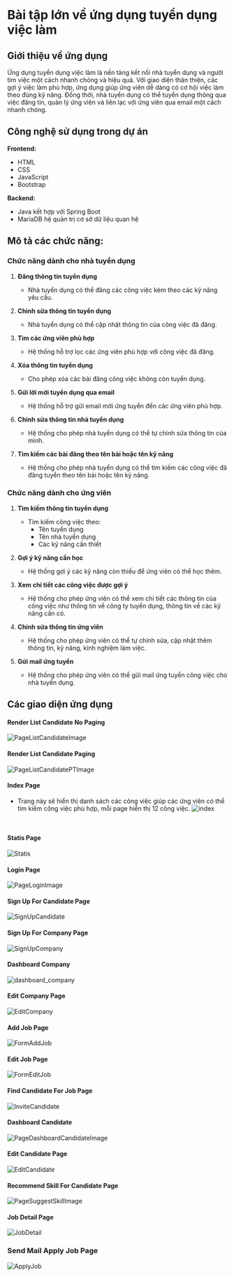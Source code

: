 # Bài tập lớn về ứng dụng tuyển dụng việc làm

## Giới thiệu về ứng dụng
Ứng dụng tuyển dụng việc làm là nền tảng kết nối nhà tuyển dụng và người tìm việc một cách nhanh chóng và hiệu quả. Với giao diện thân thiện, các gợi ý việc làm phù hợp, ứng dụng giúp ứng viên dễ dàng có cơ hội việc làm theo đúng kỹ năng. Đồng thời, nhà tuyển dụng có thể tuyển dụng thông qua việc đăng tin, quản lý ứng viên và liên lạc với ứng viên qua email một cách nhanh chóng.

## Công nghệ sử dụng trong dự án
**Frontend:**
  - HTML
  - CSS
  - JavaScript
  - Bootstrap

**Backend:**
  - Java kết hợp với Spring Boot
  - MariaDB hệ quản trị cơ sở dữ liệu quan hệ

## Mô tả các chức năng:
### Chức năng dành cho nhà tuyển dụng
1. **Đăng thông tin tuyển dụng**  
   - Nhà tuyển dụng có thể đăng các công việc kèm theo các kỹ năng yêu cầu.

2. **Chỉnh sửa thông tin tuyển dụng**  
   - Nhà tuyển dụng có thể cập nhật thông tin của công việc đã đăng.

3. **Tìm các ứng viên phù hợp**  
   - Hệ thống hỗ trợ lọc các ứng viên phù hợp với công việc đã đăng.

4. **Xóa thông tin tuyển dụng**  
   - Cho phép xóa các bài đăng công việc không còn tuyển dụng.

5. **Gửi lời mời tuyển dụng qua email**  
   - Hệ thống hỗ trợ gửi email mời ứng tuyển đến các ứng viên phù hợp.

6. **Chỉnh sửa thông tin nhà tuyển dụng**
   - Hệ thống cho phép nhà tuyển dụng có thể tự chỉnh sửa thông tin của mình.

7. **Tìm kiếm các bài đăng theo tên bài hoặc tên kỹ năng**
   - Hệ thống cho phép nhà tuyển dụng có thể tìm kiếm các công việc đã đăng tuyển theo tên bài hoặc tên kỹ năng.

### Chức năng dành cho ứng viên
1. **Tìm kiếm thông tin tuyển dụng**  
   - Tìm kiếm công việc theo:  
     - Tên tuyển dụng  
     - Tên nhà tuyển dụng  
     - Các kỹ năng cần thiết  

2. **Gợi ý kỹ năng cần học**  
   - Hệ thống gợi ý các kỹ năng còn thiếu để ứng viên có thể học thêm.

3. **Xem chi tiết các công việc được gợi ý**
   - Hệ thống cho phép ứng viên có thể xem chi tiết các thông tin của công việc như thông tin về công ty tuyển dụng, thông tin về các kỹ năng cần có.

4. **Chỉnh sửa thông tin ứng viên**
   - Hệ thống cho phép ứng viên có thể tự chỉnh sửa, cập nhật thêm thông tin, kỹ năng, kinh nghiệm làm việc.

5. **Gửi mail ứng tuyển**
   - Hệ thống cho phép ứng viên có thể gửi mail ứng tuyển công việc cho nhà tuyển dụng.
   
## Các giao diện ứng dụng

#### Render List Candidate No Paging
![PageListCandidateImage](https://i.ibb.co/3pHkQ5J/Candidate-No-Paging.png)
<br/>

#### Render List Candidate Paging
![PageListCandidatePTImage](https://i.ibb.co/cDk3Fs7/Candidate-Paging.png)
<br/>

#### Index Page
- Trang này sẽ hiển thị danh sách các công việc giúp các ứng viên có thể tìm kiếm công việc phù hợp, mỗi page hiển thị 12 công việc.
![index](https://github.com/user-attachments/assets/739c4db4-52cd-4e88-b0e1-bf6fa60d1689)
<br/>

#### Statis Page
![Statis](https://github.com/user-attachments/assets/31091219-5b5f-42f2-8326-627c5146d707)
<br/>

#### Login Page
![PageLoginImage](https://i.ibb.co/8zpmndV/Login.png)
<br/>

#### Sign Up For Candidate Page
![SignUpCandidate](https://github.com/user-attachments/assets/4475ac4a-4f00-4977-bbb7-364a448b537d)
<br/>

#### Sign Up For Company Page
![SignUpCompany](https://github.com/user-attachments/assets/fc39d34e-c1f5-42ed-9383-5eadd2c41638)
<br/>

#### Dashboard Company
![dashboard_company](https://github.com/user-attachments/assets/6bc5afc8-e479-4308-bef6-95ac245eeb96)
<br/>

#### Edit Company Page
![EditCompany](https://github.com/user-attachments/assets/54860a9c-238d-42fe-ba2b-f8074e0647a8)
<br/>

#### Add Job Page
![FormAddJob](https://github.com/user-attachments/assets/f7512dc2-a137-4aed-a7a8-5ce89b02148d)
<br/>

#### Edit Job Page
![FormEditJob](https://github.com/user-attachments/assets/137fb3e9-99a3-4b44-bbbc-5f3c8be87366)
<br/>

#### Find Candidate For Job Page
![InviteCandidate](https://github.com/user-attachments/assets/0b2c1a8c-6474-4a7a-a194-129000c1df5b)
<br/>

#### Dashboard Candidate
![PageDashboardCandidateImage](https://i.ibb.co/XYc62tj/Dashboard-Candidate.png)
<br/>

#### Edit Candidate Page
![EditCandidate](https://github.com/user-attachments/assets/6285353b-23cd-40c1-b0af-692dde818e3e)
<br/>

#### Recommend Skill For Candidate Page
![PageSuggestSkillImage](https://i.ibb.co/YjV99Sf/Sugesst-Skill-Candidate.png)
<br/>

#### Job Detail Page
![JobDetail](https://github.com/user-attachments/assets/83aaab2a-8dd8-48ff-b71f-4f3a9caabf30)
<br/>

### Send Mail Apply Job Page
![ApplyJob](https://github.com/user-attachments/assets/8c7c67a2-aa7d-434c-8e12-a9def2f65672)

